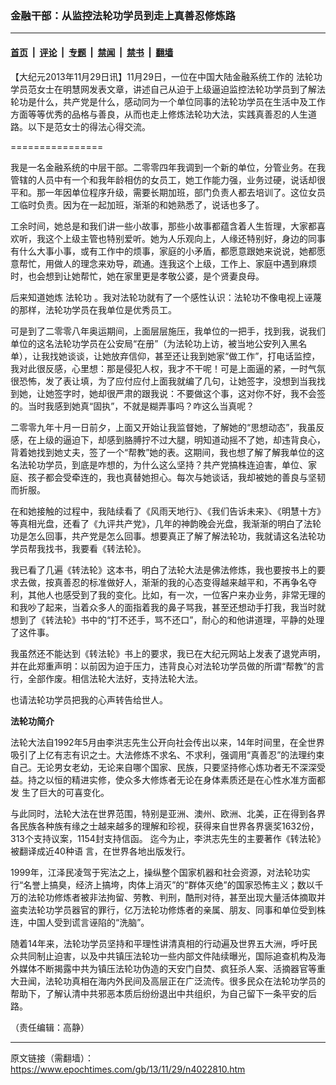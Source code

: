 ### 金融干部：从监控法轮功学员到走上真善忍修炼路

---

#### [首页](../../../..?n4022810) &nbsp;|&nbsp; [评论](../../../../../epoch-comment?n4022810) &nbsp;|&nbsp; [专题](../../../../../epoch-special?n4022810) &nbsp;|&nbsp; [禁闻](../../../../../epoch-news?n4022810) &nbsp;|&nbsp; [禁书](../../../../../books?n4022810) &nbsp;|&nbsp; [翻墙](https://github.com/gfw-breaker/nogfw/blob/master/README.md?n4022810)


<div class="post_content" id="artbody" itemprop="articleBody">
 <!-- article content begin -->
 <p>
  【大纪元2013年11月29日讯】11月29日，一位在中国大陆金融系统工作的
  <ok href="https://www.epochtimes.com/gb/tag/%E6%B3%95%E8%BD%AE%E5%8A%9F.html">
   法轮功
  </ok>
  学员范女士在明慧网发表文章，讲述自己从迫于上级逼迫监控法轮功学员到了解法轮功是什么，共产党是什么，感动同为一个单位同事的法轮功学员在生活中及工作方面等等优秀的品格与善良，从而也走上修炼法轮功大法，实践真善忍的人生道路。以下是范女士的得法心得交流。
 </p>
 <p>
  ================
 </p>
 <p>
  我是一名金融系统的中层干部。二零零四年我调到一个新的单位，分管业务。在我管辖的人员中有一个和我年龄相仿的女员工，她工作能力强，业务过硬，说话却很平和。那一年因单位程序升级，需要长期加班，部门负责人都去培训了。这位女员工临时负责。因为在一起加班，渐渐的和她熟悉了，说话也多了。
 </p>
 <p>
  工余时间，她总是和我们讲一些小故事，那些小故事都蕴含着人生哲理，大家都喜欢听，我这个上级主管也特别爱听。她为人乐观向上，人缘还特别好，身边的同事有什么大事小事，或有工作中的烦事，家庭的小矛盾，都愿意跟她来说说，她都愿意帮忙，用做人的理念来劝导，疏通。连我这个上级，工作上、家庭中遇到麻烦时，也会想到让她帮忙，她在家里更是孝敬公婆，是个贤妻良母。
 </p>
 <p>
  后来知道她炼
  <ok href="https://www.epochtimes.com/gb/tag/%E6%B3%95%E8%BD%AE%E5%8A%9F.html">
   法轮功
  </ok>
  。我对法轮功就有了一个感性认识：法轮功不像电视上诬蔑的那样，法轮功学员在我单位是优秀员工。
 </p>
 <p>
  可是到了二零零八年奥运期间，上面层层施压，我单位的一把手，找到我，说我们单位的这名法轮功学员在公安局“在册”（为法轮功上访，被当地公安列入黑名单），让我找她谈谈，让她放弃信仰，甚至还让我到她家“做工作”，打电话监控，我对此很反感，心里想：那是侵犯人权，我才不干呢！可是上面逼的紧，一时气氛很恐怖，发了表让填，为了应付应付上面我就编了几句，让她签字，没想到当我找到她，让她签字时，她却很严肃的跟我说：不要做这个事，这对你不好，我不会签的。当时我感到她真“固执”，不就是糊弄事吗？咋这么当真呢？
 </p>
 <p>
  二零零九年十月一日前夕，上面又开始让我监督她，了解她的“思想动态”，我虽反感，在上级的逼迫下，却感到胳膊拧不过大腿，明知道动摇不了她，却违背良心，背着她找到她丈夫，签了一个“帮教”她的表。这期间，我也想了解了解我单位的这名法轮功学员，到底是咋想的，为什么这么坚持？共产党搞株连迫害，单位、家庭、孩子都会受牵连的，我也真替她担心。每次与她谈话，我却被她的善良与坚韧而折服。
 </p>
 <p>
  在和她接触的过程中，我陆续看了《风雨天地行》、《我们告诉未来》、《明慧十方》等真相光盘，还看了《九评共产党》，几年的神韵晚会光盘，我渐渐的明白了法轮功是怎么回事，共产党是怎么回事。想要真正了解了解法轮功，我就请这名法轮功学员帮我找书，我要看《转法轮》。
 </p>
 <p>
  我已看了几遍《转法轮》这本书，明白了法轮大法是佛法修炼，我也要按书上的要求去做，按真善忍的标准做好人，渐渐的我的心态变得越来越平和，不再争名夺利，其他人也感受到了我的变化。比如，有一次，一位客户来办业务，非常无理的和我吵了起来，当着众多人的面指着我的鼻子骂我，甚至还想动手打我，我当时就想到了《转法轮》书中的“打不还手，骂不还口”，耐心的和他讲道理，平静的处理了这件事。
 </p>
 <p>
  我虽然还不能达到《转法轮》书上的要求，我已在大纪元网站上发表了退党声明，并在此郑重声明：以前因为迫于压力，违背良心对法轮功学员做的所谓“帮教”的言行，全部作废。相信法轮大法好，支持法轮大法。
 </p>
 <p>
  也请法轮功学员把我的心声转告给世人。
 </p>
 <p>
  <b>
   法轮功简介
  </b>
 </p>
 <p>
  法轮大法自1992年5月由李洪志先生公开向社会传出以来，14年时间里，在全世界吸引了上亿有志有识之士。大法修炼不求名、不求利，强调用“真善忍”的法理约束 自己。无论男女老幼，无论来自哪个国家、民族，只要坚持修心炼功者无不深深受益。持之以恒的精进实修，使众多大修炼者无论在身体素质还是在心性水准方面都发 生了巨大的可喜变化。
 </p>
 <p>
  与此同时，法轮大法在世界范围，特别是亚洲、澳州、欧洲、北美，正在得到各界各民族各种族有缘之士越来越多的理解和珍视，获得来自世界各界褒奖1632份，  313个支持议案，1154封支持信函。 迄今为止，李洪志先生的主要著作《转法轮》被翻译成近40种语 言，在世界各地出版发行。
 </p>
 <p>
  1999年，江泽民凌驾于宪法之上，操纵整个国家机器和社会资源，对法轮功实行“名誉上搞臭，经济上搞垮，肉体上消灭”的“群体灭绝”的国家恐怖主义；数以千万的法轮功修炼者被非法拘留、劳教、判刑，酷刑对待，甚至出现大量活体摘取并盗卖法轮功学员器官的罪行，亿万法轮功修炼者的亲属、朋友、同事和单位受到株连，中国人受到谎言诬陷的“洗脑”。
 </p>
 <p>
  随着14年来，法轮功学员坚持和平理性讲清真相的行动遍及世界五大洲，呼吁民众共同制止迫害，以及中共镇压法轮功一些内部文件陆续曝光，国际追查机构及海外媒体不断揭露中共为镇压法轮功伪造的天安门自焚、疯狂杀人案、活摘器官等重大丑闻，法轮功真相在海内外民间及高层正在广泛流传。很多民众在法轮功学员的帮助下，了解认清中共邪恶本质后纷纷退出中共组织，为自己留下一条平安的后路。
 </p>
 <p>
  （责任编辑：高静）
 </p>
 <!-- article content end -->
 <div id="below_article_ad">
 </div>
</div>


---

原文链接（需翻墙）：https://www.epochtimes.com/gb/13/11/29/n4022810.htm